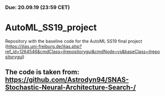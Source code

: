 ### Due: 20.09.19 (23:59 CET)

# AutoML_SS19_project

Repository with the baseline code for the AutoML SS19 final project (https://ilias.uni-freiburg.de/ilias.php?ref_id=1264546&cmdClass=ilrepositorygui&cmdNode=vs&baseClass=ilrepositorygui)


## The code is taken from: https://github.com/Astrodyn94/SNAS-Stochastic-Neural-Architecture-Search-/